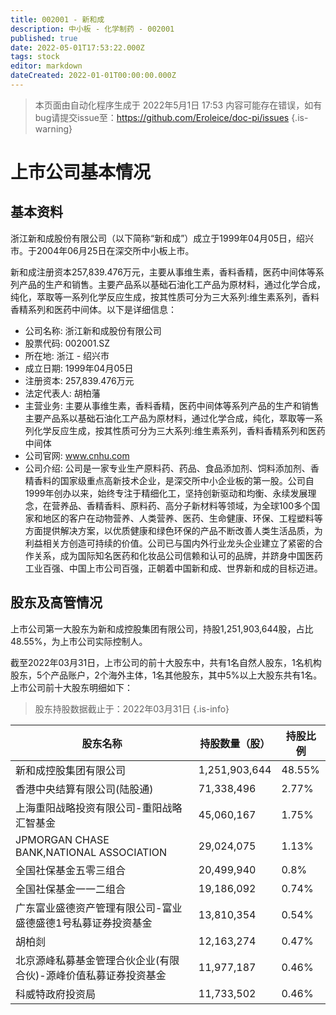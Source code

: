 ```yaml
---
title: 002001 - 新和成
description: 中小板 - 化学制药 - 002001
published: true
date: 2022-05-01T17:53:22.000Z
tags: stock
editor: markdown
dateCreated: 2022-01-01T00:00:00.000Z
---
```


> 本页面由自动化程序生成于 2022年5月1日 17:53
> 内容可能存在错误，如有bug请提交issue至：https://github.com/Eroleice/doc-pi/issues
{.is-warning}

# 上市公司基本情况

## 基本资料

浙江新和成股份有限公司（以下简称“新和成”）成立于1999年04月05日，绍兴市。于2004年06月25日在深交所中小板上市。

新和成注册资本257,839.476万元，主要从事维生素，香料香精，医药中间体等系列产品的生产和销售。主要产品系以基础石油化工产品为原材料，通过化学合成，纯化，萃取等一系列化学反应生成，按其性质可分为三大系列:维生素系列，香料香精系列和医药中间体。以下是详细信息：

- 公司名称: 浙江新和成股份有限公司
- 股票代码: 002001.SZ
- 所在地: 浙江 - 绍兴市
- 成立日期: 1999年04月05日
- 注册资本: 257,839.476万元
- 法定代表人: 胡柏藩
- 主营业务: 主要从事维生素，香料香精，医药中间体等系列产品的生产和销售主要产品系以基础石油化工产品为原材料，通过化学合成，纯化，萃取等一系列化学反应生成，按其性质可分为三大系列:维生素系列，香料香精系列和医药中间体
- 公司官网: www.cnhu.com
- 公司介绍: 公司是一家专业生产原料药、药品、食品添加剂、饲料添加剂、香精香料的国家级重点高新技术企业，是深交所中小企业板的第一股。公司自1999年创办以来，始终专注于精细化工，坚持创新驱动和均衡、永续发展理念，在营养品、香精香料、原料药、高分子新材料等领域，为全球100多个国家和地区的客户在动物营养、人类营养、医药、生命健康、环保、工程塑料等方面提供解决方案，以优质健康和绿色环保的产品不断改善人类生活品质，为利益相关方创造可持续的价值。公司已与国内外行业龙头企业建立了紧密的合作关系，成为国际知名医药和化妆品公司信赖和认可的品牌，并跻身中国医药工业百强、中国上市公司百强，正朝着中国新和成、世界新和成的目标迈进。


## 股东及高管情况

上市公司第一大股东为新和成控股集团有限公司，持股1,251,903,644股，占比48.55%，为上市公司实际控制人。

截至2022年03月31日，上市公司的前十大股东中，共有1名自然人股东，1名机构股东，5个产品账户，2个海外主体，1名其他股东，其中5%以上大股东共有1名。上市公司前十大股东明细如下：

> 股东持股数据截止于：2022年03月31日
{.is-info}

| 股东名称 | 持股数量（股） | 持股比例 |
| --- | --- | --- |
| 新和成控股集团有限公司 | 1,251,903,644 | 48.55% |
| 香港中央结算有限公司(陆股通) | 71,338,496 | 2.77% |
| 上海重阳战略投资有限公司-重阳战略汇智基金 | 45,060,167 | 1.75% |
| JPMORGAN CHASE BANK,NATIONAL ASSOCIATION | 29,024,075 | 1.13% |
| 全国社保基金五零三组合 | 20,499,940 | 0.8% |
| 全国社保基金一一二组合 | 19,186,092 | 0.74% |
| 广东富业盛德资产管理有限公司-富业盛德盛德1号私募证券投资基金 | 13,810,354 | 0.54% |
| 胡柏剡 | 12,163,274 | 0.47% |
| 北京源峰私募基金管理合伙企业(有限合伙)-源峰价值私募证券投资基金 | 11,977,187 | 0.46% |
| 科威特政府投资局 | 11,733,502 | 0.46% |




